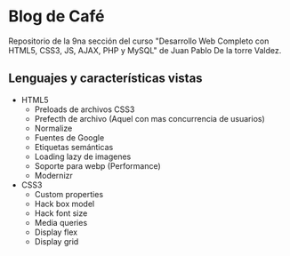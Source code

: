 # Blog de Café

Repositorio de la 9na sección del curso "Desarrollo Web Completo con HTML5, CSS3, JS, AJAX, PHP y MySQL" de Juan Pablo De la torre Valdez.

## Lenguajes y características vistas

- HTML5
  - Preloads de archivos CSS3
  - Prefecth de archivo (Aquel con mas concurrencia de usuarios)
  - Normalize
  - Fuentes de Google
  - Etiquetas semánticas
  - Loading lazy de imagenes
  - Soporte para webp (Performance)
  - Modernizr
- CSS3
  - Custom properties
  - Hack box model
  - Hack font size
  - Media queries
  - Display flex
  - Display grid
